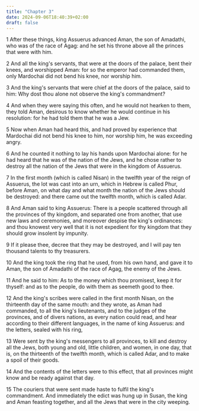 ```yaml
---
title: "Chapter 3"
date: 2024-09-06T18:40:39+02:00
draft: false
---
```




1 After these things, king Assuerus advanced Aman, the son of Amadathi, who was of the race of Agag: and he set his throne above all the princes that were with him.

2 And all the king's servants, that were at the doors of the palace, bent their knees, and worshipped Aman: for so the emperor had commanded them, only Mardochai did not bend his knee, nor worship him.

3 And the king's servants that were chief at the doors of the palace, said to him: Why dost thou alone not observe the king's commandment?

4 And when they were saying this often, and he would not hearken to them, they told Aman, desirous to know whether he would continue in his resolution: for he had told them that he was a Jew.

5 Now when Aman had heard this, and had proved by experience that Mardochai did not bend his knee to him, nor worship him, he was exceeding angry.

6 And he counted it nothing to lay his hands upon Mardochai alone: for he had heard that he was of the nation of the Jews, and he chose rather to destroy all the nation of the Jews that were in the kingdom of Assuerus.

7 In the first month (which is called Nisan) in the twelfth year of the reign of Assuerus, the lot was cast into an urn, which in Hebrew is called Phur, before Aman, on what day and what month the nation of the Jews should be destroyed: and there came out the twelfth month, which is called Adar.

8 And Aman said to king Assuerus: There is a people scattered through all the provinces of thy kingdom, and separated one from another, that use new laws and ceremonies, and moreover despise the king's ordinances: and thou knowest very well that it is not expedient for thy kingdom that they should grow insolent by impunity.

9 If it please thee, decree that they may be destroyed, and I will pay ten thousand talents to thy treasurers.

10 And the king took the ring that he used, from his own hand, and gave it to Aman, the son of Amadathi of the race of Agag, the enemy of the Jews.

11 And he said to him: As to the money which thou promisest, keep it for thyself: and as to the people, do with them as seemeth good to thee.

12 And the king's scribes were called in the first month Nisan, on the thirteenth day of the same mouth: and they wrote, as Aman had commanded, to all the king's lieutenants, and to the judges of the provinces, and of divers nations, as every nation could read, and hear according to their different languages, in the name of king Assuerus: and the letters, sealed with his ring,

13 Were sent by the king's messengers to all provinces, to kill and destroy all the Jews, both young and old, little children, and women, in one day, that is, on the thirteenth of the twelfth month, which is called Adar, and to make a spoil of their goods.

14 And the contents of the letters were to this effect, that all provinces might know and be ready against that day.

15 The couriers that were sent made haste to fulfil the king's commandment. And immediately the edict was hung up in Susan, the king and Aman feasting together, and all the Jews that were in the city weeping.

